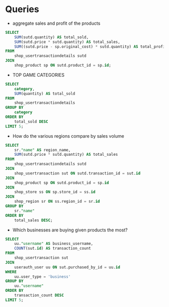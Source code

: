 # Queries

- aggregate sales and profit of the products

```sql
SELECT
    SUM(sutd.quantity) AS total_sold,
    SUM(sutd.price * sutd.quantity) AS total_sales,
    SUM((sutd.price - sp.original_cost) * sutd.quantity) AS total_profit
FROM
    shop_usertransactiondetails sutd
JOIN
    shop_product sp ON sutd.product_id = sp.id;
```    
   
- TOP GAME CATEGORIES

```sql
SELECT
    category,
    SUM(quantity) AS total_sold
FROM
    shop_usertransactiondetails
GROUP BY
    category
ORDER BY
    total_sold DESC
LIMIT 5;
```

- How do the various regions compare by sales volume
```sql
SELECT
    sr."name" AS region_name,
    SUM(sutd.price * sutd.quantity) AS total_sales
FROM
    shop_usertransactiondetails sutd
JOIN
    shop_usertransaction sut ON sutd.transaction_id = sut.id
JOIN
    shop_product sp ON sutd.product_id = sp.id
JOIN
    shop_store ss ON sp.store_id = ss.id
JOIN
    shop_region sr ON ss.region_id = sr.id
GROUP BY
    sr."name"
ORDER BY
    total_sales DESC;
```
- Which businesses are buying given products the most?

```sql
SELECT
    uu."username" AS business_username,
    COUNT(sut.id) AS transaction_count
FROM
    shop_usertransaction sut
JOIN
    userauth_user uu ON sut.purchased_by_id = uu.id
WHERE
    uu.user_type = 'business'
GROUP BY
    uu."username"
ORDER BY
    transaction_count DESC
LIMIT 5;
```   
   
   
   
   
   
   


